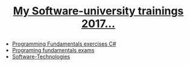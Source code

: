 # <a href="https://softuni.bg/about" rel="My Software-university trainings 2017..."><p align="center"> My Software-university trainings 2017...<p>
 </a>

* [Programming Fundamentals exercises C#] 
* [Programing fundamentals exams]
* [Software-Technologies]


[Programming Fundamentals exercises C#]: <https://github.com/MilenKunchev/Soft-Uni/tree/master/C%23ProgrammingFundamentals>
[Programing fundamentals exams]:<https://github.com/MilenKunchev/Soft-Uni/tree/master/Programing%20fundamentals%20exams>
[Software-Technologies]:<https://github.com/MilenKunchev/Soft-Uni/tree/master/Software-Technologies>
